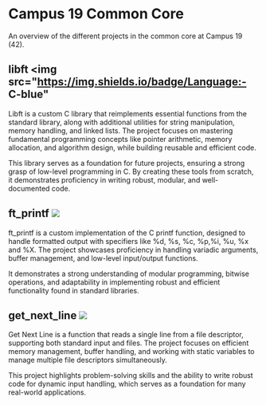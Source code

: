 # Campus 19 Common Core

An overview of the different projects in the common core at Campus 19 (42).

## libft <img src="https://img.shields.io/badge/Language:- C-blue"
Libft is a custom C library that reimplements essential functions from the standard library, along with additional utilities for string manipulation, memory handling, and linked lists. The project focuses on mastering fundamental programming concepts like pointer arithmetic, memory allocation, and algorithm design, while building reusable and efficient code.

This library serves as a foundation for future projects, ensuring a strong grasp of low-level programming in C. By creating these tools from scratch, it demonstrates proficiency in writing robust, modular, and well-documented code.

## ft_printf <img src="https://img.shields.io/github/languages/top/P-Claus/19-common-core/tree/main/ft_printf" />
ft_printf is a custom implementation of the C printf function, designed to handle formatted output with specifiers like %d, %s, %c, %p,%i, %u, %x and %X. The project showcases proficiency in handling variadic arguments, buffer management, and low-level input/output functions.

It demonstrates a strong understanding of modular programming, bitwise operations, and adaptability in implementing robust and efficient functionality found in standard libraries.

## get_next_line <img src="https://img.shields.io/github/languages/top/P-Claus/19-common-core/tree/main/get_next_line" />
Get Next Line is a function that reads a single line from a file descriptor, supporting both standard input and files. The project focuses on efficient memory management, buffer handling, and working with static variables to manage multiple file descriptors simultaneously.

This project highlights problem-solving skills and the ability to write robust code for dynamic input handling, which serves as a foundation for many real-world applications.

